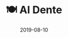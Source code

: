 ---
title: "🍽️ Al Dente"
description: "An online restaurant reservation platform"
link: "https://a1dente.herokuapp.com/about" # delete this line if you want a blog-like page
date: 2019-08-10
tags: [ "nodejs", "react", "meteor", "mongodb"]
draft: false
---